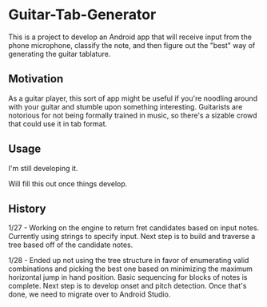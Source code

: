 # Guitar-Tab-Generator
This is a project to develop an Android app that will receive input from the phone microphone, classify the note, and then figure out the "best" way of generating the guitar tablature.

## Motivation

As a guitar player, this sort of app might be useful if you're noodling around with your guitar and stumble upon something interesting. Guitarists are notorious for not being formally trained in music, so there's a sizable crowd that could use it in tab format.

## Usage

I'm still developing it.

Will fill this out once things develop.

## History

1/27 - Working on the engine to return fret candidates based on input notes. Currently using strings to specify input. Next step is to build and traverse a tree based off of the candidate notes.

1/28 - Ended up not using the tree structure in favor of enumerating valid combinations and picking the best one based on minimizing the maximum horizontal jump in hand position. Basic sequencing for blocks of notes is complete. Next step is to develop onset and pitch detection. Once that's done, we need to migrate over to Android Studio.
